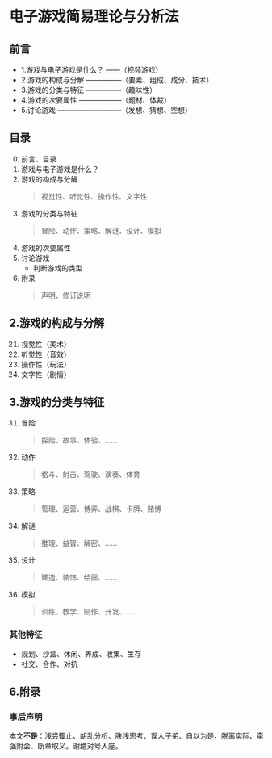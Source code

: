 
# 电子游戏简易理论与分析法

## 前言
- 1.游戏与电子游戏是什么？ ——（视频游戏）
- 2.游戏的构成与分解   —————（要素、组成、成分、技术）
- 3.游戏的分类与特征   —————（趣味性）
- 4.游戏的次要属性   ——————（题材、体裁）
- 5.讨论游戏     —————————（发想、猜想、空想）

## 目录
0. 前言、目录
1. 游戏与电子游戏是什么？ 
2. 游戏的构成与分解
    >视觉性、听觉性、操作性、文字性
3. 游戏的分类与特征
    >冒险、动作、策略、解谜、设计、模拟
4. 游戏的次要属性
5. 讨论游戏
    - 判断游戏的类型
6. 附录
    >声明、修订说明

## 2.游戏的构成与分解
21. 视觉性（美术）
22. 听觉性（音效）
23. 操作性（玩法）
24. 文字性（剧情）

## 3.游戏的分类与特征
31. 冒险
    >探险、故事、体验、……
32. 动作
    >格斗、射击、驾驶、演奏、体育
33. 策略
    >管理、运营、博弈、战棋、卡牌、赌博
34. 解谜
    >推理、益智、解密、……
35. 设计
    >建造、装饰、绘画、……
36. 模拟
    >训练、教学、制作、开发、……

### 其他特征
- 规划、沙盒、休闲、养成、收集、生存
- 社交、合作、对抗


## 6.附录
### 事后声明
本文**不是**：浅尝辄止、胡乱分析、肤浅思考、误人子弟、自以为是、脱离实际、牵强附会、断章取义。谢绝对号入座。
